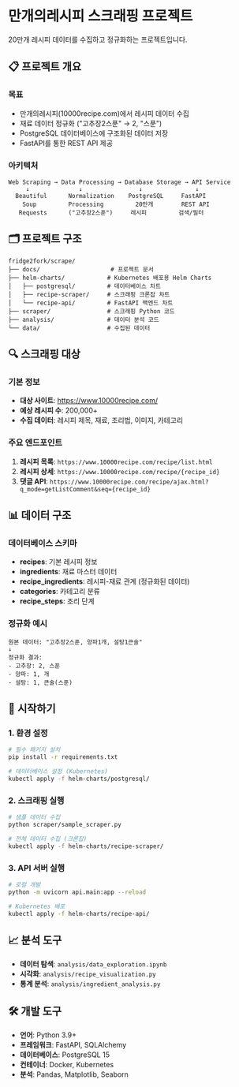 # 만개의레시피 스크래핑 프로젝트

20만개 레시피 데이터를 수집하고 정규화하는 프로젝트입니다.

## 📋 프로젝트 개요

### 목표
- 만개의레시피(10000recipe.com)에서 레시피 데이터 수집
- 재료 데이터 정규화 ("고추장2스푼" → 2, "스푼")
- PostgreSQL 데이터베이스에 구조화된 데이터 저장
- FastAPI를 통한 REST API 제공

### 아키텍처
```
Web Scraping → Data Processing → Database Storage → API Service
     ↓              ↓                ↓               ↓
  Beautiful      Normalization    PostgreSQL     FastAPI
    Soup         Processing         20만개        REST API
   Requests      ("고추장2스푼")     레시피         검색/필터
```

## 🗂️ 프로젝트 구조

```
fridge2fork/scrape/
├── docs/                    # 프로젝트 문서
├── helm-charts/            # Kubernetes 배포용 Helm Charts
│   ├── postgresql/         # 데이터베이스 차트
│   ├── recipe-scraper/     # 스크래핑 크론잡 차트
│   └── recipe-api/         # FastAPI 백엔드 차트
├── scraper/                # 스크래핑 Python 코드
├── analysis/               # 데이터 분석 코드
└── data/                   # 수집된 데이터
```

## 🔍 스크래핑 대상

### 기본 정보
- **대상 사이트**: https://www.10000recipe.com/
- **예상 레시피 수**: 200,000+
- **수집 데이터**: 레시피 제목, 재료, 조리법, 이미지, 카테고리

### 주요 엔드포인트
1. **레시피 목록**: `https://www.10000recipe.com/recipe/list.html`
2. **레시피 상세**: `https://www.10000recipe.com/recipe/{recipe_id}`
3. **댓글 API**: `https://www.10000recipe.com/recipe/ajax.html?q_mode=getListComment&seq={recipe_id}`

## 📊 데이터 구조

### 데이터베이스 스키마
- **recipes**: 기본 레시피 정보
- **ingredients**: 재료 마스터 데이터
- **recipe_ingredients**: 레시피-재료 관계 (정규화된 데이터)
- **categories**: 카테고리 분류
- **recipe_steps**: 조리 단계

### 정규화 예시
```
원본 데이터: "고추장2스푼, 양파1개, 설탕1큰술"
↓
정규화 결과:
- 고추장: 2, 스푼
- 양파: 1, 개  
- 설탕: 1, 큰술(스푼)
```

## 🚀 시작하기

### 1. 환경 설정
```bash
# 필수 패키지 설치
pip install -r requirements.txt

# 데이터베이스 설정 (Kubernetes)
kubectl apply -f helm-charts/postgresql/
```

### 2. 스크래핑 실행
```bash
# 샘플 데이터 수집
python scraper/sample_scraper.py

# 전체 데이터 수집 (크론잡)
kubectl apply -f helm-charts/recipe-scraper/
```

### 3. API 서버 실행
```bash
# 로컬 개발
python -m uvicorn api.main:app --reload

# Kubernetes 배포
kubectl apply -f helm-charts/recipe-api/
```

## 📈 분석 도구

- **데이터 탐색**: `analysis/data_exploration.ipynb`
- **시각화**: `analysis/recipe_visualization.py`
- **통계 분석**: `analysis/ingredient_analysis.py`

## 🛠️ 개발 도구

- **언어**: Python 3.9+
- **프레임워크**: FastAPI, SQLAlchemy
- **데이터베이스**: PostgreSQL 15
- **컨테이너**: Docker, Kubernetes
- **분석**: Pandas, Matplotlib, Seaborn
